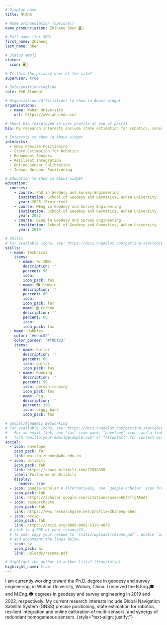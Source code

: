 ```yaml
---
# Display name
title: 申志恒

# Name pronunciation (optional)
name_pronunciation: Zhiheng Shen 🖥️🎸

# Full name (for SEO)
first_name: Zhiheng
last_name: Shen

# Status emoji
status:
  icon: 🖥️🎸

# Is this the primary user of the site?
superuser: true

# Role/position/tagline
role: PhD Student

# Organizations/Affiliations to show in About widget
organizations:
  - name: Wuhan University
    url: https://www.whu.edu.cn/

# Short bio (displayed in user profile at end of posts)
bio: My research interests include state estimation for robotics, sensor fusion and nonlinear optimization.

# Interests to show in About widget
interests:
  - GNSS Precise Positioning
  - State Estimation for Robotics
  - Redundant Sensors
  - Resilient Integration
  - Online Sensor Calibration
  - Indoor-Outdoor Positioning

# Education to show in About widget
education:
  courses:
    - course: PhD in Geodesy and Survey Engineering
      institution: School of Geodesy and Geomatics, Wuhan University
      year: 2025 (Projected)
    - course: MEng in Geodesy and Survey Engineering
      institution: School of Geodesy and Geomatics, Wuhan University
      year: 2022
    - course: BEng in Geodesy and Survey Engineering
      institution: School of Geodesy and Geomatics, Wuhan University
      year: 2019

# Skills
# For available icons, see: https://docs.hugoblox.com/getting-started/page-builder/#icons
skills:
  - name: Technical
    items:
      - name: 🛰️ GNSS
        description: ''
        percent: 90
        icon: 
        icon_pack: fas
      - name: 📷 Sensor
        description: ''
        percent: 80
        icon:
        icon_pack: far
      - name: 🖥️ Coding
        description: ''
        percent: 60
        icon:
        icon_pack: fas
  - name: Hobbies
    color: '#eeac02'
    color_border: '#f0bf23'
    items:
      - name: Guitar
        description: ''
        percent: 60
        icon: guitar
        icon_pack: fas
      - name: Running
        description: ''
        percent: 50
        icon: person-running
        icon_pack: fas
      - name: Pig
        description: ''
        percent: 100
        icon: piggy-bank
        icon_pack: fas

# Social/Academic Networking
# For available icons, see: https://docs.hugoblox.com/getting-started/page-builder/#icons
#   For an email link, use "fas" icon pack, "envelope" icon, and a link in the
#   form "mailto:your-email@example.com" or "/#contact" for contact widget.
social:
  - icon: envelope
    icon_pack: far
    link: mailto:zhshen@whu.edu.cn
  - icon: bilibili
    icon_pack: fab
    link: https://space.bilibili.com/77638898
    label: Follow me on Bilibili
    display:
      header: true
  - icon: google-scholar # Alternatively, use `google-scholar` icon from `ai` icon pack
    icon_pack: fab
    link: https://scholar.google.com/citations?user=6bf4frgAAAAJ
  - icon: researchgate
    icon_pack: fab
    link: https://www.researchgate.net/profile/Zhiheng-Shen
  - icon: orcid
    icon_pack: fab
    link: https://orcid.org/0000-0001-5319-4839
  # Link to a PDF of your resume/CV.
  # To use: copy your resume to `static/uploads/resume.pdf`, enable `ai` icons in `params.yaml`,
  # and uncomment the lines below.
  - icon: cv
    icon_pack: ai
    link: uploads/resume.pdf

# Highlight the author in author lists? (true/false)
highlight_name: true
---
```


I am currently working toward the Ph.D. degree in geodesy and survey engineering, in Wuhan University, Wuhan, China. I received the B.Eng.🎓 and M.Eng.🎓 degrees in geodesy and survey engineering in 2019 and 2022, respectively.
My current research interests include Global Navigation Satellite System (GNSS) precise positioning, state estimation for robotics, resilient integration and online calibration of multi-sensors, and synergy of redundant homogeneous sensors.
{style="text-align: justify;"}

